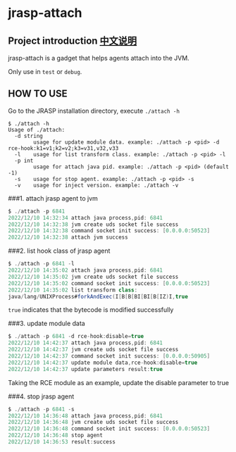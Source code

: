 # jrasp-attach

## Project introduction [中文说明](README_ch.md)
jrasp-attach is a gadget that helps agents attach into the JVM.

Only use in `test` or `debug`.

## HOW TO USE

Go to the JRASP installation directory, execute `./attach -h`

```shell
$ ./attach -h         
Usage of ./attach:
  -d string
        usage for update module data. example: ./attach -p <pid> -d rce-hook:k1=v1;k2=v2;k3=v31,v32,v33
  -l    usage for list transform class. example: ./attach -p <pid> -l
  -p int
        usage for attach java pid. example: ./attach -p <pid> (default -1)
  -s    usage for stop agent. example: ./attach -p <pid> -s
  -v    usage for inject version. example: ./attach -v
```

###1. attach jrasp agent to jvm
```java
$ ./attach -p 6841
2022/12/10 14:32:34 attach java process,pid: 6841
2022/12/10 14:32:38 jvm create uds socket file success
2022/12/10 14:32:38 command socket init success: [0.0.0.0:50523]
2022/12/10 14:32:38 attach jvm success
```

###2. list hook class of jrasp agent
```java
$ ./attach -p 6841 -l
2022/12/10 14:35:02 attach java process,pid: 6841
2022/12/10 14:35:02 jvm create uds socket file success
2022/12/10 14:35:02 command socket init success: [0.0.0.0:50523]
2022/12/10 14:35:02 list transform class:
java/lang/UNIXProcess#forkAndExec(I[B[B[BI[BI[B[IZ)I,true
```
`true` indicates that the bytecode is modified successfully

###3. update module data

```java
$ ./attach -p 6841 -d rce-hook:disable=true
2022/12/10 14:42:37 attach java process,pid: 6841
2022/12/10 14:42:37 jvm create uds socket file success
2022/12/10 14:42:37 command socket init success: [0.0.0.0:50905]
2022/12/10 14:42:37 update module data,rce-hook:disable=true
2022/12/10 14:42:37 update parameters result:true
```
Taking the RCE module as an example, update the disable parameter to true

###4. stop jrasp agent
```java
$ ./attach -p 6841 -s
2022/12/10 14:36:48 attach java process,pid: 6841
2022/12/10 14:36:48 jvm create uds socket file success
2022/12/10 14:36:48 command socket init success: [0.0.0.0:50523]
2022/12/10 14:36:48 stop agent
2022/12/10 14:36:53 result:success
```
